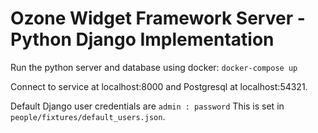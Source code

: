 # Ozone Widget Framework Server - Python Django Implementation

Run the python server and database using docker:
```docker-compose up```

Connect to service at localhost:8000 and Postgresql at localhost:54321.

Default Django user credentials are `admin : password`
This is set in `people/fixtures/default_users.json`.
